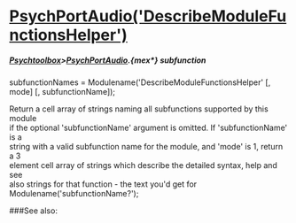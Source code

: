 # [PsychPortAudio('DescribeModuleFunctionsHelper')](PsychPortAudio-DescribeModuleFunctionsHelper) 
##### [Psychtoolbox](Psychtoolbox)>[PsychPortAudio](PsychPortAudio).{mex*} subfunction

subfunctionNames = Modulename('DescribeModuleFunctionsHelper' [, mode] [, subfunctionName]);

Return a cell array of strings naming all subfunctions supported by this module  
if the optional 'subfunctionName' argument is omitted. If 'subfunctionName' is a  
string with a valid subfunction name for the module, and 'mode' is 1, return a 3  
element cell array of strings which describe the detailed syntax, help and see  
also strings for that function - the text you'd get for  
Modulename('subfunctionName?');   


###See also:

